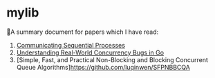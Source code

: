 # mylib

🌱A summary document for papers which I have read:

1. [Communicating Sequential Processes](https://github.com/luqinwen/CSP)
2. [Understanding Real-World Concurrency Bugs in Go](https://github.com/luqinwen/URWCBG)
3. [Simple, Fast, and Practical Non-Blocking and Blocking Concurrent Queue Algorithms]https://github.com/luqinwen/SFPNBBCQA
